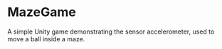 # MazeGame
A simple Unity game demonstrating the sensor accelerometer, used to move a ball inside a maze.
